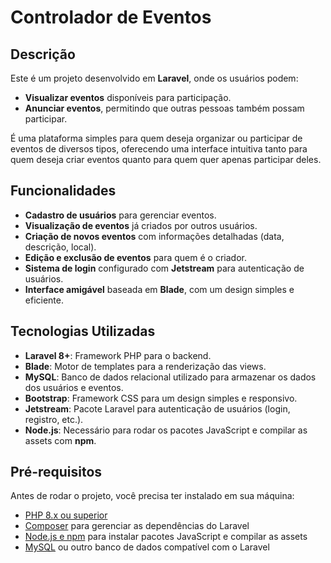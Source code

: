 # Controlador de Eventos

## Descrição

Este é um projeto desenvolvido em **Laravel**, onde os usuários podem:

- **Visualizar eventos** disponíveis para participação.
- **Anunciar eventos**, permitindo que outras pessoas também possam participar.

É uma plataforma simples para quem deseja organizar ou participar de eventos de diversos tipos, oferecendo uma interface intuitiva tanto para quem deseja criar eventos quanto para quem quer apenas participar deles.

## Funcionalidades

- **Cadastro de usuários** para gerenciar eventos.
- **Visualização de eventos** já criados por outros usuários.
- **Criação de novos eventos** com informações detalhadas (data, descrição, local).
- **Edição e exclusão de eventos** para quem é o criador.
- **Sistema de login** configurado com **Jetstream** para autenticação de usuários.
- **Interface amigável** baseada em **Blade**, com um design simples e eficiente.

## Tecnologias Utilizadas

- **Laravel 8+**: Framework PHP para o backend.
- **Blade**: Motor de templates para a renderização das views.
- **MySQL**: Banco de dados relacional utilizado para armazenar os dados dos usuários e eventos.
- **Bootstrap**: Framework CSS para um design simples e responsivo.
- **Jetstream**: Pacote Laravel para autenticação de usuários (login, registro, etc.).
- **Node.js**: Necessário para rodar os pacotes JavaScript e compilar as assets com **npm**.

## Pré-requisitos

Antes de rodar o projeto, você precisa ter instalado em sua máquina:

- [PHP 8.x ou superior](https://www.php.net/)
- [Composer](https://getcomposer.org/) para gerenciar as dependências do Laravel
- [Node.js e npm](https://nodejs.org/) para instalar pacotes JavaScript e compilar as assets
- [MySQL](https://www.mysql.com/) ou outro banco de dados compatível com o Laravel
